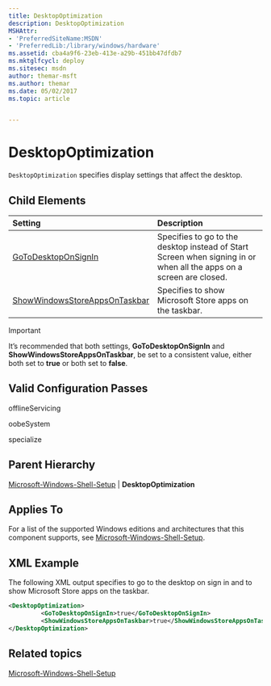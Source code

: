 ```yaml
---
title: DesktopOptimization
description: DesktopOptimization
MSHAttr:
- 'PreferredSiteName:MSDN'
- 'PreferredLib:/library/windows/hardware'
ms.assetid: cba4a9f6-23eb-413e-a29b-451bb47dfdb7
ms.mktglfcycl: deploy
ms.sitesec: msdn
author: themar-msft
ms.author: themar
ms.date: 05/02/2017
ms.topic: article


---
```

# DesktopOptimization

`DesktopOptimization` specifies display settings that affect the desktop.

## Child Elements

| Setting                 | Description                                                                           |
|:------------------------|:--------------------------------------------------------------------------------------|
| [GoToDesktopOnSignIn](microsoft-windows-shell-setup-desktopoptimization-gotodesktoponsignin.md) | Specifies to go to the desktop instead of Start Screen when signing in or when all the apps on a screen are closed. |
| [ShowWindowsStoreAppsOnTaskbar](microsoft-windows-shell-setup-desktopoptimization-showwindowsstoreappsontaskbar.md) | Specifies to show Microsoft Store apps on the taskbar. |

> [!Important]
> It’s recommended that both settings, **GoToDesktopOnSignIn** and **ShowWindowsStoreAppsOnTaskbar**, be set to a consistent value, either both set to **true** or both set to **false**.

## Valid Configuration Passes

offlineServicing

oobeSystem

specialize

## Parent Hierarchy

[Microsoft-Windows-Shell-Setup](microsoft-windows-shell-setup.md) | **DesktopOptimization**

## Applies To

For a list of the supported Windows editions and architectures that this component supports, see [Microsoft-Windows-Shell-Setup](microsoft-windows-shell-setup.md).

## XML Example

The following XML output specifies to go to the desktop on sign in and to show Microsoft Store apps on the taskbar.

```XML
<DesktopOptimization>
         <GoToDesktopOnSignIn>true</GoToDesktopOnSignIn>
         <ShowWindowsStoreAppsOnTaskbar>true</ShowWindowsStoreAppsOnTaskbar>
</DesktopOptimization>
```

## Related topics

[Microsoft-Windows-Shell-Setup](microsoft-windows-shell-setup.md)
